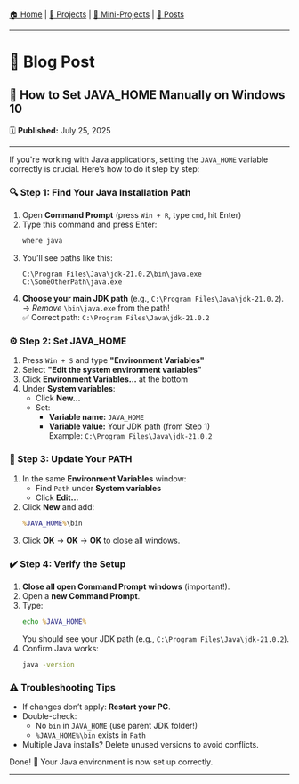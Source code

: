 
[🏠 Home](../index.md) | 
[🧩 Projects](../projects.md) | 
[🧪 Mini-Projects](../mini-projects.md) | 
[📰 Posts](../posts.md)

---

# 📰 Blog Post

## 📌 How to Set JAVA_HOME Manually on Windows 10  
🗓️ **Published:** July 25, 2025

---

If you're working with Java applications, setting the `JAVA_HOME` variable correctly is crucial. Here’s how to do it step by step:

### 🔍 Step 1: Find Your Java Installation Path

1. Open **Command Prompt** (press `Win + R`, type `cmd`, hit Enter)
2. Type this command and press Enter:  
   ```cmd
   where java
   ```
3. You’ll see paths like this:  
   ```
   C:\Program Files\Java\jdk-21.0.2\bin\java.exe
   C:\SomeOtherPath\java.exe
   ```
4. **Choose your main JDK path** (e.g., `C:\Program Files\Java\jdk-21.0.2`).  
   → *Remove* `\bin\java.exe` from the path!  
   ✅ Correct path: `C:\Program Files\Java\jdk-21.0.2`

### ⚙️ Step 2: Set JAVA_HOME
1. Press `Win + S` and type **"Environment Variables"**
2. Select **"Edit the system environment variables"**
3. Click **Environment Variables...** at the bottom
4. Under **System variables**:
   - Click **New...**
   - Set:
     - **Variable name:** `JAVA_HOME`
     - **Variable value:** Your JDK path (from Step 1)  
       Example: `C:\Program Files\Java\jdk-21.0.2`

### 🔄 Step 3: Update Your PATH

1. In the same **Environment Variables** window:
   - Find `Path` under **System variables**
   - Click **Edit...**
2. Click **New** and add:  
   ```cmd
   %JAVA_HOME%\bin
   ```
3. Click **OK** → **OK** → **OK** to close all windows.

### ✔️ Step 4: Verify the Setup

1. **Close all open Command Prompt windows** (important!).
2. Open a **new Command Prompt**.
3. Type:
   ```cmd
   echo %JAVA_HOME%
   ```
   You should see your JDK path (e.g., `C:\Program Files\Java\jdk-21.0.2`).
4. Confirm Java works:
   ```cmd
   java -version
   ```
### ⚠️ Troubleshooting Tips
- If changes don’t apply: **Restart your PC**.
- Double-check:
  - No `bin` in `JAVA_HOME` (use parent JDK folder!)
  - `%JAVA_HOME%\bin` exists in `Path`
- Multiple Java installs? Delete unused versions to avoid conflicts.

Done! 🎉 Your Java environment is now set up correctly.

---

